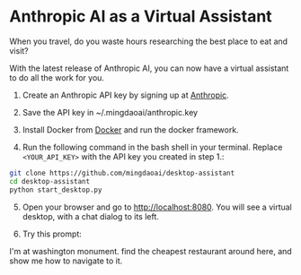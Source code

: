 # Anthropic AI as a Virtual Assistant

When you travel, do you waste hours researching the best place to eat and visit?

With the latest release of Anthropic AI, you can now have a virtual assistant to do all the work for you.

1. Create an Anthropic API key by signing up at [Anthropic](https://console.anthropic.com/dashboard).

2. Save the API key in ~/.mingdaoai/anthropic.key

3. Install Docker from [Docker](https://www.docker.com/products/docker-desktop) and run the docker framework.

4. Run the following command in the bash shell in your terminal. Replace `<YOUR_API_KEY>` with the API key you created in step 1.:

```bash
git clone https://github.com/mingdaoai/desktop-assistant
cd desktop-assistant
python start_desktop.py
```

5. Open your browser and go to [http://localhost:8080](http://localhost:8080). You will see a virtual desktop, with a chat dialog to its left.

6. Try this prompt:

I'm at washington monument.  find the cheapest restaurant around here, and show me how to navigate to it.
